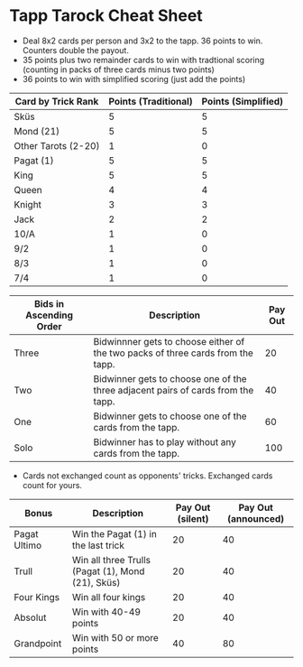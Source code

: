 # Tapp Tarock Cheat Sheet
- Deal 8x2 cards per person and 3x2 to the tapp. 36 points to win. Counters double the payout.
- 35 points plus two remainder cards to win with tradtional scoring (counting in packs of three cards minus two points)
- 36 points to win with simplified scoring (just add the points)
  
| Card by Trick Rank | Points (Traditional) | Points (Simplified) |
| ------------------ | -------------------- | ------------------- |
| Sküs               | 5                    | 5                   |
| Mond (21)          | 5                    | 5                   |
| Other Tarots (2-20)  | 1                    | 0                   |
| Pagat (1)          | 5                    | 5                   |
| King               | 5                    | 5                   |
| Queen              | 4                    | 4                   |
| Knight             | 3                    | 3                   |
| Jack               | 2                    | 2                   |
| 10/A               | 1                    | 0                   |
| 9/2                | 1                    | 0                   |
| 8/3                | 1                    | 0                   |
| 7/4                | 1                    | 0                   |


| Bids in Ascending Order   | Description                                                                   | Pay Out |
| ----- | ----------------------------------------------------------------------------- | ------ |
| Three | Bidwinnner gets to choose either of the two packs of three cards from the tapp.  | 20      |
| Two   | Bidwinner gets to choose one of the three adjacent pairs of cards from the tapp. | 40      |
| One   | Bidwinner gets to choose one of the cards from the tapp.     | 60      |
| Solo  | Bidwinner has to play without any cards from the tapp.          | 100      |

- Cards not exchanged count as opponents' tricks. Exchanged cards count for yours.

| Bonus        | Description                                               | Pay Out (silent) | Pay Out (announced)  |
| ------------- | ----------------------------------------------------------- | ------------------ | ----------------------- |
| Pagat Ultimo  | Win the Pagat (1) in the last trick                      | 20                 | 40                      |
| Trull         | Win all three Trulls (Pagat (1), Mond (21), Sküs)  | 20                 | 40                      |
| Four Kings   | Win all four kings                                | 20                 | 40                      |
| Absolut       | Win with 40-49 points                                  | 20                 | 40                      |
| Grandpoint    | Win with 50 or more points                          | 40                 | 80                      |
